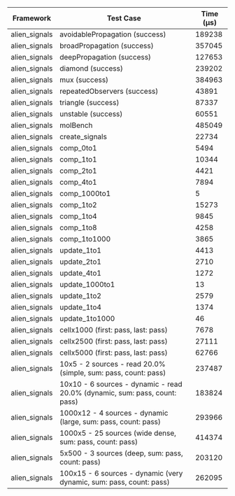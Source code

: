 | Framework | Test Case | Time (μs) |
| --- | --- | --- |
| alien_signals | avoidablePropagation (success) | 189238 |
| alien_signals | broadPropagation (success) | 357045 |
| alien_signals | deepPropagation (success) | 127653 |
| alien_signals | diamond (success) | 239202 |
| alien_signals | mux (success) | 384963 |
| alien_signals | repeatedObservers (success) | 43891 |
| alien_signals | triangle (success) | 87337 |
| alien_signals | unstable (success) | 60551 |
| alien_signals | molBench | 485049 |
| alien_signals | create_signals | 22734 |
| alien_signals | comp_0to1 | 5494 |
| alien_signals | comp_1to1 | 10344 |
| alien_signals | comp_2to1 | 4421 |
| alien_signals | comp_4to1 | 7894 |
| alien_signals | comp_1000to1 | 5 |
| alien_signals | comp_1to2 | 15273 |
| alien_signals | comp_1to4 | 9845 |
| alien_signals | comp_1to8 | 4258 |
| alien_signals | comp_1to1000 | 3865 |
| alien_signals | update_1to1 | 4413 |
| alien_signals | update_2to1 | 2710 |
| alien_signals | update_4to1 | 1272 |
| alien_signals | update_1000to1 | 13 |
| alien_signals | update_1to2 | 2579 |
| alien_signals | update_1to4 | 1374 |
| alien_signals | update_1to1000 | 46 |
| alien_signals | cellx1000 (first: pass, last: pass) | 7678 |
| alien_signals | cellx2500 (first: pass, last: pass) | 27111 |
| alien_signals | cellx5000 (first: pass, last: pass) | 62766 |
| alien_signals | 10x5 - 2 sources - read 20.0% (simple, sum: pass, count: pass) | 237487 |
| alien_signals | 10x10 - 6 sources - dynamic - read 20.0% (dynamic, sum: pass, count: pass) | 183824 |
| alien_signals | 1000x12 - 4 sources - dynamic (large, sum: pass, count: pass) | 293966 |
| alien_signals | 1000x5 - 25 sources (wide dense, sum: pass, count: pass) | 414374 |
| alien_signals | 5x500 - 3 sources (deep, sum: pass, count: pass) | 203120 |
| alien_signals | 100x15 - 6 sources - dynamic (very dynamic, sum: pass, count: pass) | 262095 |
